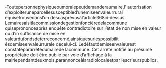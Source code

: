 ‐Toutepersonnephysiqueoumoralepeutdemanderaumaire,l’ autorisation d’exploiteruneparcellesusceptibled’unemiseenvaleurrural equisetrouvedansl’un descasprévusàl’article368ci‐dessus.
Lemairesaisitlacommissiondegestionfoncièredelacommune quiseprononceaprès enquête contradictoire sur l’état de non mise en valeur ou d’in suffisance de mise en valeurdufondsdeterreconcerné,ainsiquesurlespossibilit ésdemiseenvaleurrurale decelui‐ci.
Ledéfautdemiseenvaleurest constatépararrêtédumairede lacommune.
Cet arrêté notifié au présumé propriétaire doit être publié par voie d’affichage à la mairiependantdeuxmois,parannonceàlaradiolocaleetpar lescrieurspublics.